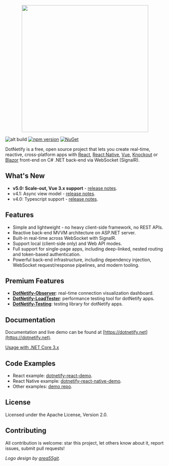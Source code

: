 <p align="center"><img width="400px" src="http://dotnetify.net/content/images/dotnetify-logo.png"></p>

![alt build](https://github.com/dsuryd/dotNetify/actions/workflows/build.yml/badge.svg)
[![npm version](https://badge.fury.io/js/dotnetify.svg)](https://badge.fury.io/js/dotnetify)
[![NuGet](https://img.shields.io/nuget/v/DotNetify.SignalR.svg?style=flat-square)](https://www.nuget.org/packages/DotNetify.SignalR/)

DotNetify is a free, open source project that lets you create real-time, reactive, cross-platform apps with [React](https://facebook.github.io/react/), [React Native](https://facebook.github.io/react-native/), [Vue](https://vuejs.org), [Knockout](http://knockoutjs.com) or [Blazor](https://dotnet.microsoft.com/apps/aspnet/web-apps/blazor) front-end on C# .NET back-end via WebSocket (SignalR).

## What's New

- **v5.0: Scale-out, Vue 3.x support** - [release notes](https://github.com/dsuryd/dotNetify/releases/tag/v5.0).
- v4.1: Async view model - [release notes](https://github.com/dsuryd/dotNetify/releases/tag/v4.1).
- v4.0: Typescript support - [release notes](https://github.com/dsuryd/dotNetify/releases/tag/v4.0).

## Features

- Simple and lightweight - no heavy client-side framework, no REST APIs.
- Reactive back-end MVVM architecture on ASP.NET server.
- Built-in real-time across WebSocket with SignalR.
- Support local (client-side only) and Web API modes.
- Full support for single-page apps, including deep-linked, nested routing and token-based authentication.
- Powerful back-end infrastructure, including dependency injection, WebSocket request/response pipelines, and modern tooling.

## Premium Features

- [**DotNetify-Observer**](https://www.dotnetify.net/core/dotnetify-observer): real-time connection visualization dashboard.
- [**DotNetify-LoadTester**](https://www.dotnetify.net/core/dotnetify-loadtester): performance testing tool for dotNetify apps.
- [**DotNetify-Testing**](https://www.dotnetify.net/core/dotnetify-testing): testing library for dotNetify apps.

## Documentation

Documentation and live demo can be found at [https://dotnetify.net](https://dotnetify.net).

[Usage with .NET Core 3.x](https://github.com/dsuryd/dotNetify/issues/159#issuecomment-547691063)

## Code Examples

- React example: [dotnetify-react-demo](https://github.com/dsuryd/dotnetify-react-demo).
- React Native example: [dotnetify-react-native-demo](https://github.com/dsuryd/dotnetify-react-native-demo).
- Other examples: [demo repo](https://github.com/dsuryd/dotNetify/tree/master/Demo).

## License

Licensed under the Apache License, Version 2.0.

## Contributing

All contribution is welcome: star this project, let others know about it, report issues, submit pull requests!

_Logo design by [area55git](https://github.com/area55git)._
